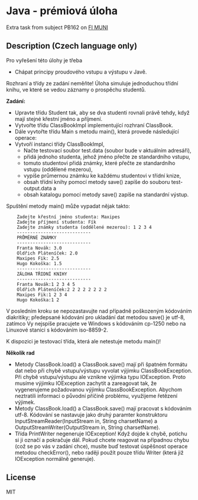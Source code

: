 # Java - prémiová úloha
Extra task from subject PB162 on [FI MUNI](https://www.fi.muni.cz/)

## Description (Czech language only)
Pro vyřešení této úlohy je třeba
- Chápat principy proudového vstupu a výstupu v Javě.

Rozhraní a třídy ze zadání neměňte!
Úloha simuluje jednoduchou třídní knihu, ve které se vedou záznamy o prospěchu studentů.


**Zadání:**

- Upravte třídu Student tak, aby se dva studenti rovnali právě tehdy, když mají stejné křestní jméno a příjmení.
- Vytvořte třídu ClassBookImpl implementující rozhraní ClassBook.
- Dále vyvtořte třídu Main s metodu main(), která provede následující operace:
- Vytvoří instanci třídy ClassBookImpl,
  - Načte testovací soubor test.data (soubor bude v aktuálním adresáři),
  - přidá jednoho studenta, jehož jméno přečte ze standardního vstupu,
  - tomuto studentovi přidá známky, které přečte ze standardního vstupu (oddělené mezerou),
  - vypíše průmernou známku ke každému studentovi v třídní knize,
  - obsah třídní knihy pomocí metody save() zapíše do souboru test-output.data a
  - obsah katalogu pomocí metody save() zapíše na standardní výstup.

Spuštění metody main() může vypadat nějak takto:



        Zadejte křestní jméno studenta: Maxipes
        Zadejte příjmení studenta: Fík
        Zadejte známky studenta (oddělené mezerou): 1 2 3 4
        ----------------------------
        PRŮMĚRNÉ ZNÁMKY
        ----------------------------
        Franta Novák: 3.0
        Oldřich Pláteníček: 2.0
        Maxipes Fik: 2.5
        Hugo Kokoška: 1.5
        ----------------------------
        ZÁLOHA TŘIDNÍ KNIHY
        ----------------------------
        Franta Novák:1 2 3 4 5
        Oldřich Pláteníček:2 2 2 2 2 2 2 2
        Maxipes Fik:1 2 3 4
        Hugo Kokoška:1 2

V posledním kroku se nepozastavujte nad případně poškozeným kódováním diakritiky; předepsané kódování pro ukladání dat metodou save() je utf-8, zatímco Vy nejspíše pracujete ve Windows s kódováním cp-1250 nebo na Linuxové stanici s kódováním iso-8859-2.

K dispozici je testovací třída, která ale netestuje metodu main()!

**Několik rad**

- Metody ClassBook.load() a ClassBook.save() mají při špatném formátu dat nebo při chybě vstupu/výstupu vyvolat výjimku ClassBookException. Při chybě vstupu/výstupu ale vznikne výjimka typu IOException. Proto musíme výjimku IOException zachytit a zareagovat tak, že vygenerujeme požadovanou výjimku ClassBookException. Abychom neztratili informaci o původní příčině problému, využijeme řetězení výjimek.
- Metody ClassBook.load() a ClassBook.save() mají pracovat s kódováním utf-8. Kódování se nastavuje jako druhý paramter konstruktoru InputStreamReader(InputStream in, String charsetName) a OutputStreamWriter(OutputStream in, String charsetName).
- Třída PrintWriter negeneruje IOException! Když dojde k chybě, potichu si ji označí a pokračuje dál. Pokud chcete reagovat na případnou chybu (což se po vás v zadání chce), musíte buď testovat úspěšnost operace metodou checkError(), nebo raději použít pouze třídu Writer (která již IOException normálně generuje).
## License
MIT